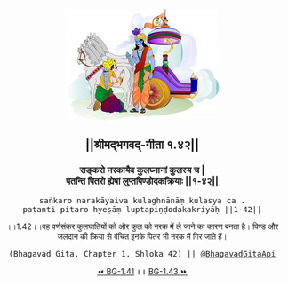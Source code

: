 <center><img src="../../asset/BG.png" alt="#API #bhagavadgitaapi #slok #nodejs #js #api #gitaapi #krishna #hinduism #vedic #ISKCON #shreemadbhagavadgita #technology"/>
<h2>||श्रीमद्‍भगवद्‍-गीता १.४२||</h2>
<h3>सङ्करो नरकायैव कुलघ्नानां कुलस्य च |<br/>पतन्ति पितरो ह्येषां लुप्तपिण्डोदकक्रियाः ||१-४२||</h3>
<pre>saṅkaro narakāyaiva kulaghnānāṃ kulasya ca .<br/>patanti pitaro hyeṣāṃ luptapiṇḍodakakriyāḥ ||1-42||</pre>
<p>।।1.42।।वह वर्णसंकर कुलघातियों को और कुल को नरक में ले जाने का कारण बनता है। पिण्ड और जलदान की क्रिया से वंचित इनके पितर भी नरक में गिर जाते हैं।</p>
<pre>(Bhagavad Gita, Chapter 1, Shloka 42) || <a href="https://twitter.com/bhagavadgitaapi">@BhagavadGitaApi</a></pre><a href="../../1/41">⏪  BG-1.41</a><b>        ।।        </b><a href="../../1/43">BG-1.43  ⏩</a></center></center>